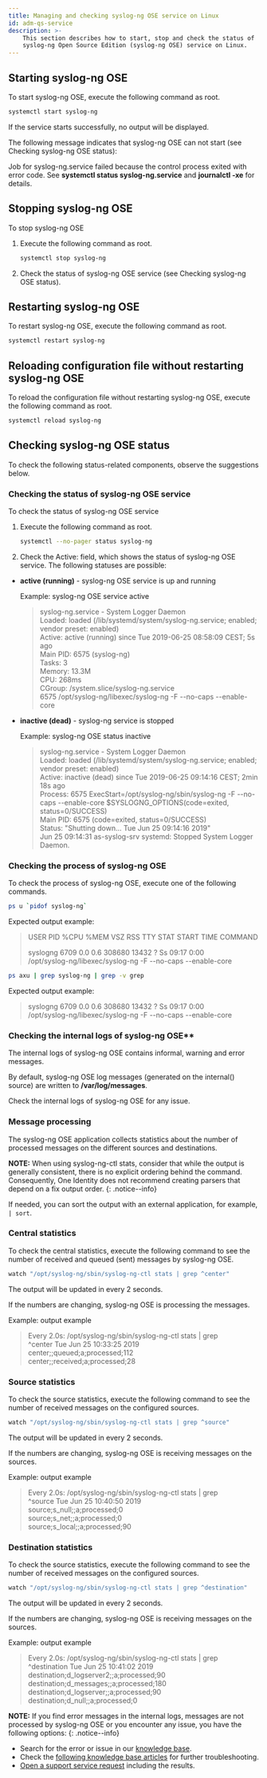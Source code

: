 ```yaml
---
title: Managing and checking syslog-ng OSE service on Linux
id: adm-qs-service
description: >-
    This section describes how to start, stop and check the status of
    syslog-ng Open Source Edition (syslog-ng OSE) service on Linux.
---
```


## Starting syslog-ng OSE

To start syslog-ng OSE, execute the following command as root.

```bash
systemctl start syslog-ng
```

If the service starts successfully, no output will be displayed.

The following message indicates that syslog-ng OSE can not start (see
Checking syslog-ng OSE status):

Job for syslog-ng.service failed because the control process exited with
error code. See **systemctl status syslog-ng.service** and **journalctl
-xe** for details.

## Stopping syslog-ng OSE

To stop syslog-ng OSE

1. Execute the following command as root.

    ```bash
    systemctl stop syslog-ng
    ```

2. Check the status of syslog-ng OSE service (see Checking syslog-ng OSE status).

## Restarting syslog-ng OSE

To restart syslog-ng OSE, execute the following command as root.

```bash
systemctl restart syslog-ng
```

## Reloading configuration file without restarting syslog-ng OSE

To reload the configuration file without restarting syslog-ng OSE,
execute the following command as root.

```bash
systemctl reload syslog-ng
```

## Checking syslog-ng OSE status

To check the following status-related components, observe the
suggestions below.

### Checking the status of syslog-ng OSE service

To check the status of syslog-ng OSE service

1. Execute the following command as root.

    ```bash
    systemctl --no-pager status syslog-ng
    ```

2. Check the Active: field, which shows the status of syslog-ng OSE service. The following statuses are possible:

- **active (running)** - syslog-ng OSE service is up and running

    Example: syslog-ng OSE service active  

    > syslog-ng.service - System Logger Daemon  
    > Loaded: loaded (/lib/systemd/system/syslog-ng.service; enabled; vendor preset: enabled)  
    > Active: active (running) since Tue 2019-06-25 08:58:09 CEST; 5s ago  
    > Main PID: 6575 (syslog-ng)  
    > Tasks: 3  
    > Memory: 13.3M  
    > CPU: 268ms  
    > CGroup: /system.slice/syslog-ng.service  
    > 6575 /opt/syslog-ng/libexec/syslog-ng -F --no-caps --enable-core  

- **inactive (dead)** - syslog-ng service is stopped

    Example: syslog-ng OSE status inactive

    > syslog-ng.service - System Logger Daemon  
    > Loaded: loaded (/lib/systemd/system/syslog-ng.service; enabled; vendor preset: enabled)  
    > Active: inactive (dead) since Tue 2019-06-25 09:14:16 CEST; 2min 18s ago  
    > Process: 6575 ExecStart=/opt/syslog-ng/sbin/syslog-ng -F --no-caps --enable-core $SYSLOGNG_OPTIONS(code=exited, status=0/SUCCESS)  
    > Main PID: 6575 (code=exited, status=0/SUCCESS)  
    > Status: "Shutting down... Tue Jun 25 09:14:16 2019"  
    > Jun 25 09:14:31 as-syslog-srv systemd: Stopped System Logger Daemon.

### Checking the process of syslog-ng OSE

To check the process of syslog-ng OSE, execute one of the following commands.

```bash
ps u `pidof syslog-ng`
```

Expected output example:

> USER PID %CPU %MEM VSZ RSS TTY STAT START TIME COMMAND
>  
> syslogng 6709 0.0 0.6 308680 13432 ? Ss 09:17 0:00  
> /opt/syslog-ng/libexec/syslog-ng -F --no-caps --enable-core

```bash
ps axu | grep syslog-ng | grep -v grep
```

Expected output example:

> syslogng 6709 0.0 0.6 308680 13432 ? Ss 09:17 0:00  
> /opt/syslog-ng/libexec/syslog-ng -F --no-caps --enable-core

### Checking the internal logs of syslog-ng OSE**

The internal logs of syslog-ng OSE contains informal, warning and error messages.

By default, syslog-ng OSE log messages (generated on the internal() source) are written to **/var/log/messages**.

Check the internal logs of syslog-ng OSE for any issue.

### Message processing

The syslog-ng OSE application collects statistics about the number of processed messages on the different sources and destinations.

**NOTE:** When using syslog-ng-ctl stats, consider that while the output
is generally consistent, there is no explicit ordering behind the
command. Consequently, One Identity does not recommend creating
parsers that depend on a fix output order.
{: .notice--info}

If needed, you can sort the output with an external application, for
example, `| sort`.

### Central statistics

To check the central statistics, execute the following command to see the number of received and queued (sent) messages by syslog-ng OSE.

```bash
watch "/opt/syslog-ng/sbin/syslog-ng-ctl stats | grep ^center"
```

The output will be updated in every 2 seconds.

If the numbers are changing, syslog-ng OSE is processing the messages.

Example: output example

> Every 2.0s: /opt/syslog-ng/sbin/syslog-ng-ctl stats | grep  
> ^center       Tue Jun 25 10:33:25 2019  
> center;;queued;a;processed;112  
> center;;received;a;processed;28  

### Source statistics

To check the source statistics, execute the following command to see the number of received messages on the configured sources.

```bash
watch "/opt/syslog-ng/sbin/syslog-ng-ctl stats | grep ^source"
```

The output will be updated in every 2 seconds.

If the numbers are changing, syslog-ng OSE is receiving messages on the sources.

Example: output example

> Every 2.0s: /opt/syslog-ng/sbin/syslog-ng-ctl stats | grep  
> ^source      Tue Jun 25 10:40:50 2019  
> source;s_null;;a;processed;0  
> source;s_net;;a;processed;0  
> source;s_local;;a;processed;90  

### Destination statistics

To check the source statistics, execute the following command to see the number of received messages on the configured sources.

```bash
watch "/opt/syslog-ng/sbin/syslog-ng-ctl stats | grep ^destination"
```

The output will be updated in every 2 seconds.

If the numbers are changing, syslog-ng OSE is receiving messages on the sources.

Example: output example

> Every 2.0s: /opt/syslog-ng/sbin/syslog-ng-ctl stats | grep  
> ^destination      Tue Jun 25 10:41:02 2019  
> destination;d_logserver2;;a;processed;90  
> destination;d_messages;;a;processed;180  
> destination;d_logserver;;a;processed;90  
> destination;d_null;;a;processed;0  

**NOTE:** If you find error messages in the internal logs, messages are not
processed by syslog-ng OSE or you encounter any issue, you have the
following options:
{: .notice--info}

- Search for the error or issue in our [knowledge base](https://support.oneidentity.com/syslog-ng-premium-edition/kb).
- Check the [following knowledge base articles](https://support.oneidentity.com/syslog-ng-premium-edition/kb?k=troubleshooting&r=Topic%3ATroubleshooting) for further troubleshooting.
- [Open a support service request](https://support.oneidentity.com/) including the results.
